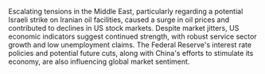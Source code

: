 Escalating tensions in the Middle East, particularly regarding a potential Israeli strike on Iranian oil facilities, caused a surge in oil prices and contributed to declines in US stock markets. Despite market jitters, US economic indicators suggest continued strength, with robust service sector growth and low unemployment claims.  The Federal Reserve's interest rate policies and potential future cuts, along with China's efforts to stimulate its economy, are also influencing global market sentiment.